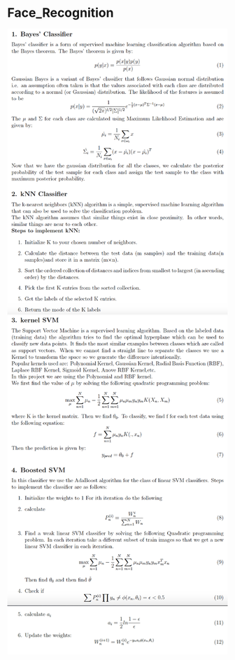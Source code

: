 # Face_Recognition
![alt text](https://github.com/saurabhp369/Face_Recognition/blob/main/Images/Screenshot%202023-02-03%20at%209.54.22%20PM.png)
![alt text](https://github.com/saurabhp369/Face_Recognition/blob/main/Images/Screenshot%202023-02-03%20at%209.54.37%20PM.png)
![alt text](https://github.com/saurabhp369/Face_Recognition/blob/main/Images/Screenshot%202023-02-03%20at%209.54.54%20PM.png)

